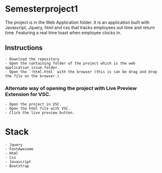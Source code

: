 # Semesterproject1

The project is in the Web Application folder. It is an application built with Javascript, Jquery, html and css that tracks employees out time and return time. Featuring a real time toast when employee clocks in. 

## Instructions 

    - Download the repository 
    - Open the containing folder of the project which is the web application issue folder. 
    - Open the `!html.html` with the browser (this is can be drag and drop the file on the browser.)

### Alternate way of opening the project with Live Preview Extension for VSC. 
    - Open the project in VSC. 
    - Open the html file with VSC. 
    - Click the live preview button. 

# Stack  
    - Jquery  
    - FontAwesome
    - Html
    - Css
    - Javascript  
    - Bootstrap 
